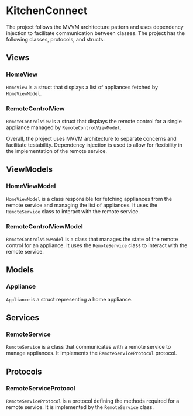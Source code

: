 # KitchenConnect

The project follows the MVVM architecture pattern and uses dependency injection to facilitate communication between classes. The project has the following classes, protocols, and structs:

## Views

### HomeView

`HomeView` is a struct that displays a list of appliances fetched by `HomeViewModel`.

### RemoteControlView

`RemoteControlView` is a struct that displays the remote control for a single appliance managed by `RemoteControlViewModel`.

Overall, the project uses MVVM architecture to separate concerns and facilitate testability. Dependency injection is used to allow for flexibility in the implementation of the remote service.

## ViewModels

### HomeViewModel

`HomeViewModel` is a class responsible for fetching appliances from the remote service and managing the list of appliances. It uses the `RemoteService` class to interact with the remote service.

### RemoteControlViewModel

`RemoteControlViewModel` is a class that manages the state of the remote control for an appliance. It uses the `RemoteService` class to interact with the remote service.

## Models

### Appliance

`Appliance` is a struct representing a home appliance.

## Services

### RemoteService

`RemoteService` is a class that communicates with a remote service to manage appliances. It implements the `RemoteServiceProtocol` protocol.

## Protocols

### RemoteServiceProtocol

`RemoteServiceProtocol` is a protocol defining the methods required for a remote service. It is implemented by the `RemoteService` class.
